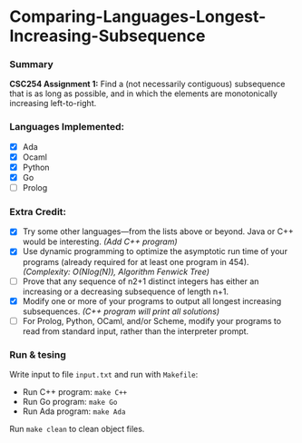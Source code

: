 # Comparing-Languages-Longest-Increasing-Subsequence

### Summary

**CSC254 Assignment 1:** Find a (not necessarily contiguous) subsequence that is as long as possible, and in which the elements are monotonically increasing left-to-right. 

### Languages Implemented:
- [x] Ada
- [x] Ocaml
- [x] Python
- [x] Go
- [ ] Prolog

### Extra Credit:
- [x] Try some other languages—from the lists above or beyond.  Java or C++ would be interesting. *(Add C++ program)*
- [x] Use dynamic programming to optimize the asymptotic run time of your programs (already required for at least one program in 454). *(Complexity: O(Nlog(N)), Algorithm Fenwick Tree)*
- [ ] Prove that any sequence of n2+1 distinct integers has either an increasing or a decreasing subsequence of length n+1. 
- [x] Modify one or more of your programs to output all longest increasing subsequences. *(C++ program will print all solutions)*
- [ ] For Prolog, Python, OCaml, and/or Scheme, modify your programs to read from standard input, rather than the interpreter prompt. 

### Run & tesing
Write input to file `input.txt` and run with `Makefile`:
- Run C++ program: `make C++`
- Run Go program: `make Go`
- Run Ada program: `make Ada`

Run `make clean` to clean object files.
